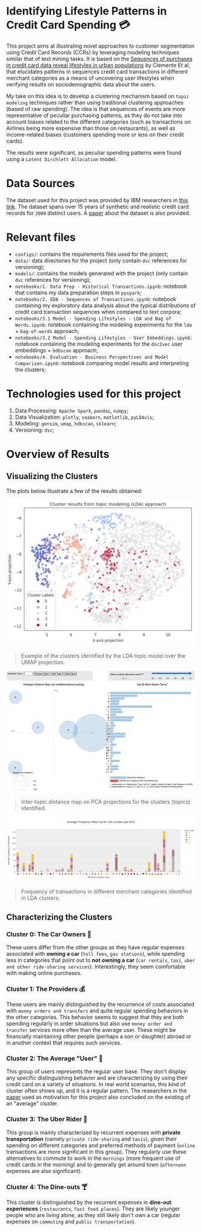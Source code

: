 # Identifying Lifestyle Patterns in Credit Card Spending :credit_card:

This project aims at illustrating novel approaches to customer segmentation using Credit Card Records (CCRs) by leveraging modeling techniques similar that of text mining tasks. It is based on the [Sequences of purchases in credit card data reveal lifestyles in urban populations](https://www.nature.com/articles/s41467-018-05690-8) by Clemente Et al, that elucidates patterns in sequences credit card transactions in different merchant categories as a means of uncovering user lifestyles when verifying results on sociodemographic data about the users.

My take on this idea is to develop a clustering mechanism based on `topic modeling` techniques rather than using traditional clustering approaches (based of raw spending). The idea is that sequences of events are more representative of peculiar purchasing patterns, as they do not take into account biases related to the different categories (such as transactions on Airlines being more expensive than those on restaurants), as well as income-related biases (customers spending more or less on their credit cards).

The results were significant, as peculiar spending patterns were found using a `Latent Dirchlett Allocation` model.

# Data Sources
The dataset used for this project was provided by IBM researchers in [this link](https://data.world/ealtman/synthetic-credit-card-transactions). The dataset spans over 15 years of synthetic and realistic credit card records for `2000` distinct users. A [paper](https://arxiv.org/abs/1910.03033) about the dataset is also provided.

# Relevant files
- `configs/`: contains the requirements files used for the project;
- `data/`: data directories for the project (only contain `dvc` references for versioning);
- `models/`: contains the models generated with the project (only contain `dvc` references for versioning);
- `notebooks/1. Data Prep - Historical Transactions.ipynb`: notebook that contains my data preparation steps in `pyspark`;
- `notebooks/2. EDA - Sequences of Transactions.ipynb`: notebook containing my exploratory data analysis about the typical distributions of credit card transaction sequences when compared to text corpora;
- `notebooks/3.1 Model - Spending Lifestyles - LDA and Bag of Words.ipynb`: notebook containing the modeling experiments for the `lda` + `bag-of-words` approach;
- `notebooks/3.2 Model - Spending Lifestyles - User Embeddings.ipynb`: notebook containing the modeling experiments for the `doc2vec` user embeddings + `hdbscan` approach;
- `notebooks/4. Evaluation - Business Perspectives and Model Comparison.ipynb`: notebook comparing model results and interpreting the clusters;

# Technologies used for this project
1. Data Processing: `Apache Spark`, `pandas`, `numpy`;
2. Data Visualization: `plotly`, `seaborn`, `matlotlib`, `pyLDAvis`;
3. Modeling: `gensim`, `umap`, `hdbscan`, `sklearn`;
4. Versioning: `dvc`;

# Overview of Results

## Visualizing the Clusters
The plots below illustrate a few of the results obtained:

![LDA Clusters Example](reports/img/LDA_CLUSTERS.png)
> Example of the clusters identified by the LDA topic model over the UMAP projection.

![LDA Topic Distance Map](reports/img/LDA_PREM_MODEL_SCREEN.png)
> Inter-topic distance map on PCA projections for the clusters (topics) identified.

![Summary of LDA Results over the Different MCCs](reports/img/AVERAGE_FREQ_MCC_LDA.png)
> Frequency of transactions in different merchant categories identified in LDA clusters.

## Characterizing the Clusters

### Cluster 0: The Car Owners :car:
These users differ from the other groups as they have regular expenses associated with **owning a car** (`toll fees`, `gas stations`), while spending less in categories that point out to **not owning a car** (`car rentals`, `taxi`, `uber and other ride-sharing services`). Interestingly, they seem comfortable with making online purchases.

### Cluster 1: The Providers :moneybag:
These users are mainly distinguished by the recurrence of costs associated with `money orders and transfers` and quite regular spending behaviors in the other categories. This behavior seems to suggest that they are both spending regularly in order situations but also use `money order and transfer` services more often than the average user. These might be financially maintaining other people (perhaps a son or daughter) abroad or in another context that requires such services.

### Cluster 2: The Average "User" :grimacing:
This group of users represents the regular user base. They don't display any specific distinguishing behavior and are characterizing by using their credit card on a variety of situations. In real world scenarios, this kind of cluster often shows up, and it is a regular pattern. The researchers in the [paper](https://www.nature.com/articles/s41467-018-05690-8) used as motivation for this project also concluded on the existing of an "average" cluster.

### Cluster 3: The Uber Rider :taxi:
This group is mainly characterized by recurrent expenses with **private transportation** (namely `private ride-sharing` and `taxis`), given their spending on different categories and preferred methods of payment (`online` transactions are more significant in this group). They regularly use these alternatives to commute to work in the `mornings` (more frequent use of credit cards in the morning) and to generally get around town (`afternoon` expenses are also significant).

### Cluster 4: The Dine-outs :cocktail:
This cluster is distinguished by the recurrent expenses in **dine-out experiences** (`restaurants`, `fast food places`). They are likely younger people who are living alone, as they still likely don't own a car (regular expenses on `commuting` and `public transportation`).


